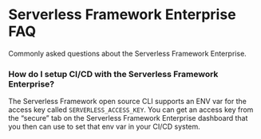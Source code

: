 # Serverless Framework Enterprise FAQ

Commonly asked questions about the Serverless Framework Enterprise.

### How do I setup CI/CD with the Serverless Framework Enterprise?
The Serverless Framework open source CLI supports an ENV var for the access key called `SERVERLESS_ACCESS_KEY`.
You can get an access key from the “secure” tab on the Serverless Framework Enterprise dashboard that you then can use to set that env var in your CI/CD system.

